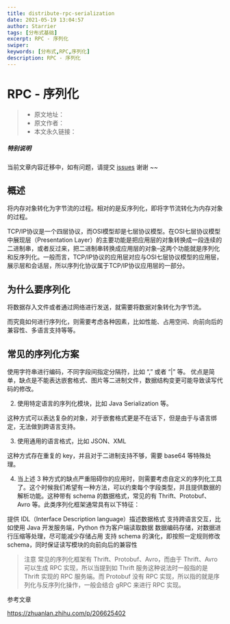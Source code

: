 ```yaml
---
title: distribute-rpc-serialization
date: 2021-05-19 13:04:57
author: Starrier
tags: [分布式基础]
excerpt: RPC - 序列化
swiper:
keywords: [分布式,RPC,序列化]
description: RPC - 序列化
---
```


# RPC - 序列化

> * 原文地址：[]()
> * 原文作者：[]()
> * 本文永久链接：[]()

##### **特别说明**

当前文章内容迁移中，如有问题，请提交 [issues](https://github.com/Starrier/starrier.github.io/issues) 谢谢 ~~

## 概述

将内存对象转化为字节流的过程。相对的是反序列化，即将字节流转化为内存对象的过程。

TCP/IP协议是一个四层协议，而OSI模型却是七层协议模型。在OSI七层协议模型中展现层（Presentation Layer）的主要功能是把应用层的对象转换成一段连续的二进制串，或者反过来，把二进制串转换成应用层的对象–这两个功能就是序列化和反序列化。一般而言，TCP/IP协议的应用层对应与OSI七层协议模型的应用层，展示层和会话层，所以序列化协议属于TCP/IP协议应用层的一部分。

## 为什么要序列化

将数据存入文件或者通过网络进行发送，就需要将数据对象转化为字节流。

而究竟如何进行序列化，则需要考虑各种因素，比如性能、占用空间、向前向后的兼容性、多语言支持等等。

## 常见的序列化方案

使用字符串进行编码，不同字段间指定分隔符，比如 “,” 或者 “|” 等。
优点是简单，缺点是不能表达嵌套格式、图片等二进制文件，数据结构变更可能导致读写代码的修改。

2. 使用特定语言的序列化模块，比如 Java Serialization 等。

这种方式可以表达复杂的对象，对于嵌套格式更是不在话下，但是由于与语言绑定，无法做到跨语言支持。

3. 使用通用的语言格式，比如 JSON、XML

这种方式存在重复的 key，并且对于二进制支持不够，需要 base64 等特殊处理。

4. 当上述 3 种方式的缺点严重阻碍你的应用时，则需要考虑自定义的序列化工具了。这个时候我们希望有一种方法，可以约束每个字段类型，并且提供数据的解析功能。这种带有 schema 的数据格式，常见的有 Thrift、Protobuf、Avro 等。此类序列化框架通常具有以下特征：

提供 IDL（Interface Description language）描述数据格式
支持跨语言交互，比如使用 Java 开发服务端，Python 作为客户端读取数据
数据编码存储，对数据进行压缩等处理，尽可能减少存储占用
支持 schema 的演化，即按照一定规则修改 schema，同时保证读写模块的向前向后的兼容性


> 注意 
> 常见的序列化框架有 Thrift、Protobuf、Avro，而由于 Thrift、Avro 可以生成 RPC 实现，所以当提到如 Thrift 服务这种说法时一般指的是 Thrift 实现的 RPC 服务端。而 Protobuf 没有 RPC 实现，所以指的就是序列化与反序列化操作，一般会结合 gRPC 来进行 RPC 实现。




参考文章

https://zhuanlan.zhihu.com/p/206625402
